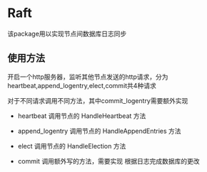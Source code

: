 # Raft

该package用以实现节点间数据库日志同步

## 使用方法

开启一个http服务器，监听其他节点发送的http请求，分为heartbeat,append_logentry,elect,commit共4种请求

对于不同请求调用不同方法，其中commit_logentry需要额外实现

- heartbeat             调用节点的 HandleHeartbeat 方法

- append_logentry       调用节点的 HandleAppendEntries 方法

- elect                 调用节点的 HandleElection 方法

- commit                调用额外写的方法，需要实现 根据日志完成数据库的更改